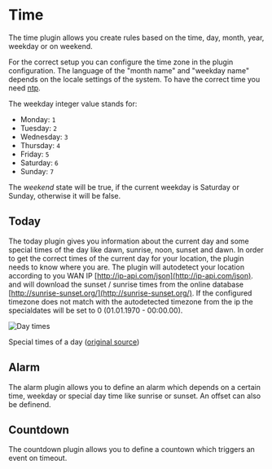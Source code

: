 # Time

The time plugin allows you create rules based on the time, day, month, year, weekday or on weekend.

For the correct setup you can configure the time zone in the plugin configuration. The language
of the "month name" and "weekday name" depends on the locale settings of the system. To have the correct
time you need [ntp](https://en.wikipedia.org/wiki/Network_Time_Protocol).

The weekday integer value stands for:

* Monday: `1`
* Tuesday: `2`
* Wednesday: `3`
* Thursday: `4`
* Friday: `5`
* Saturday: `6`
* Sunday: `7`

The *weekend* state will be true, if the current weekday is Saturday or Sunday, otherwise it will be false.

## Today

The today plugin gives you information about the current day and some special times of the day like
dawn, sunrise, noon, sunset and dawn. In order to get the correct times of the current day for your location, the plugin needs to know where
you are. The plugin will autodetect your location according to you WAN IP  [http://ip-api.com/json](http://ip-api.com/json).
and will download the sunset / sunrise times from the online database [http://sunrise-sunset.org/](http://sunrise-sunset.org/).
If the configured timezone does not match with the autodetected timezone from the ip the specialdates will be set to 0 (01.01.1970 - 00:00.00).

![Day times](https://raw.githubusercontent.com/guh/nymea-plugins/master/datetime/docs/images/day-times.png "Day times")

Special times of a day ([original source](https://en.wikipedia.org/wiki/Twilight#/media/File:Twilight_description_full_day.svg))

## Alarm

The alarm plugin allows you to define an alarm which depends on a certain time, weekday or special day time like sunrise or
sunset. An offset can also be definend.

## Countdown
The countdown plugin allows you to define a countown which triggers an event on timeout.
